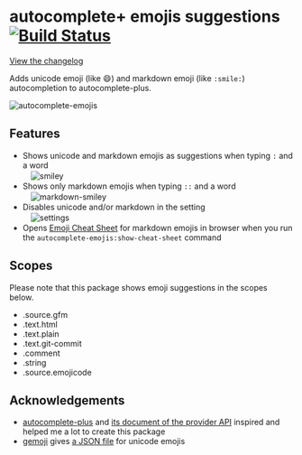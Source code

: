 # autocomplete+ emojis suggestions [![Build Status](https://travis-ci.org/atom/autocomplete-emojis.svg?branch=master)](https://travis-ci.org/atom/autocomplete-emojis)

[View the changelog](https://github.com/atom/autocomplete-emojis/blob/master/CHANGELOG.md)

Adds unicode emoji (like 😄) and markdown emoji (like ```:smile:```) autocompletion to autocomplete-plus.

![autocomplete-emojis](https://dl.dropboxusercontent.com/u/972960/Documents/atom/atom-autocomplete-emojis/atom-autocomplete-emojis.gif)


## Features

* Shows unicode and markdown emojis as suggestions when typing ```:``` and a word<br>
　![smiley](https://dl.dropboxusercontent.com/u/972960/Documents/atom/atom-autocomplete-emojis/atom-autocomplete-emojis-smiley.png)
* Shows only markdown emojis when typing ```::``` and a word<br>
　![markdown-smiley](https://dl.dropboxusercontent.com/u/972960/Documents/atom/atom-autocomplete-emojis/atom-autocomplete-emojis-markdown-smiley.png)
* Disables unicode and/or markdown in the setting<br>
　![settings](https://dl.dropboxusercontent.com/u/972960/Documents/atom/atom-autocomplete-emojis/atom-autocomplete-emojis-settings.png)
* Opens [Emoji Cheat Sheet](http://www.emoji-cheat-sheet.com/) for markdown emojis in browser
  when you run the ```autocomplete-emojis:show-cheat-sheet``` command


## Scopes

Please note that this package shows emoji suggestions in the scopes below.

* .source.gfm
* .text.html
* .text.plain
* .text.git-commit
* .comment
* .string
* .source.emojicode


## Acknowledgements

* [autocomplete-plus](https://atom.io/packages/autocomplete-plus) and
  [its document of the provider API](https://github.com/atom/autocomplete-plus/wiki/Provider-API)
  inspired and helped me a lot to create this package
* [gemoji](https://github.com/github/gemoji) gives [a JSON file](https://raw.githubusercontent.com/github/gemoji/master/db/emoji.json) for unicode emojis
